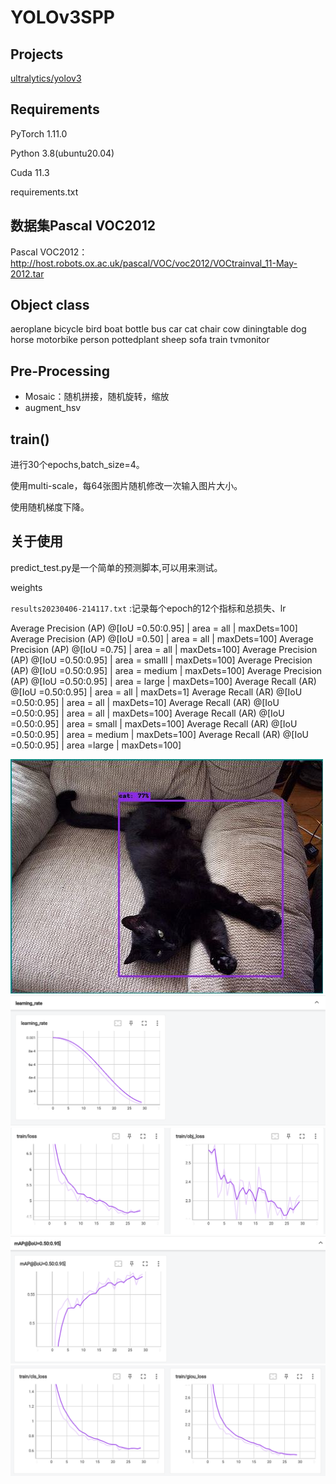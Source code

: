 # YOLOv3SPP

## Projects

[ultralytics/yolov3](https://github.com/ultralytics/yolov3)

## Requirements

PyTorch 1.11.0

Python 3.8(ubuntu20.04)

Cuda 11.3

requirements.txt

## 数据集Pascal VOC2012 

Pascal VOC2012：http://host.robots.ox.ac.uk/pascal/VOC/voc2012/VOCtrainval_11-May-2012.tar

## Object class

aeroplane
bicycle
bird
boat
bottle
bus
car
cat
chair
cow
diningtable
dog
horse
motorbike
person
pottedplant
sheep
sofa
train
tvmonitor

## Pre-Processing

- Mosaic：随机拼接，随机旋转，缩放
- augment_hsv

## train()

进行30个epochs,batch_size=4。

使用multi-scale，每64张图片随机修改一次输入图片大小。

使用随机梯度下降。

## 关于使用

predict_test.py是一个简单的预测脚本,可以用来测试。

weights

`results20230406-214117.txt` :记录每个epoch的12个指标和总损失、lr

Average Precision (AP) @[IoU =0.50:0.95] | area = all | maxDets=100]
Average Precision (AP) @[IoU =0.50] | area = all | maxDets=100]
Average Precision (AP) @[IoU =0.75] | area = all | maxDets=100]
Average Precision (AP) @[IoU =0.50:0.95] | area = smalll | maxDets=100]
Average Precision (AP) @[IoU =0.50:0.95] | area = medium | maxDets=100]
Average Precision (AP) @[IoU =0.50:0.95] | area = large | maxDets=100]
Average Recall (AR) @[IoU =0.50:0.95] | area = all | maxDets=1]
Average Recall (AR) @[IoU =0.50:0.95] | area = all | maxDets=10]
Average Recall (AR) @[IoU =0.50:0.95] | area = all | maxDets=100]
Average Recall (AR) @[IoU =0.50:0.95] | area = small | maxDets=100]
Average Recall (AR) @[IoU =0.50:0.95] | area = medium | maxDets=100]
Average Recall (AR) @[IoU =0.50:0.95] | area =large | maxDets=100]





![](test_result.jpg)
![](learning_rate.png)
![](loss&obj_loss.png)
![](mAP1.png)
![](cls_loss&giou_loss.png)

